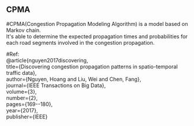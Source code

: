 ## CPMA
#CPMA(Congestion Propagation Modeling Algorithm) is a model based on Markov chain.  
It's able to determine the expected propagation times and  probabilities for each road segments involved in the congestion propagation.  

#Ref:  
@article{nguyen2017discovering,  
title={Discovering congestion propagation patterns in spatio-temporal traffic data},  
author={Nguyen, Hoang and Liu, Wei and Chen, Fang},  
journal={IEEE Transactions on Big Data},  
volume={3},  
number={2},  
pages={169--180},  
year={2017},  
publisher={IEEE}  
